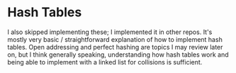 # Hash Tables

I also skipped implementing these; I implemented it in other repos. It's mostly very basic / straightforward explanation of how to implement hash tables. Open addressing and perfect hashing are topics I may review later on, but I think generally speaking, understanding how hash tables work and being able to implement with a linked list for collisions is sufficient.
